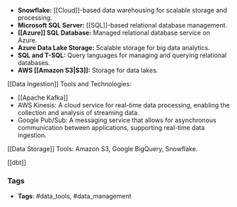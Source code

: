 
  - **Snowflake:** [[Cloud]]-based data warehousing for scalable storage and processing.
  - **Microsoft SQL Server:** [[SQL]]-based relational database management.
  - **[[Azure]] SQL Database:** Managed relational database service on Azure.
  - **Azure Data Lake Storage:** Scalable storage for big data analytics.
  - **SQL and T-SQL:** Query languages for managing and querying relational databases.
  - **AWS [[Amazon S3|S3]]:** Storage for data lakes.

[[Data Ingestion]] Tools and Technologies:
- [[Apache Kafka]]
- AWS Kinesis: A cloud service for real-time data processing, enabling the collection and analysis of streaming data.
- Google Pub/Sub: A messaging service that allows for asynchronous communication between applications, supporting real-time data ingestion.

[[Data Storage]]
Tools: Amazon S3, Google BigQuery, Snowflake.

[[dbt]]

### Tags
- **Tags**: #data_tools, #data_management